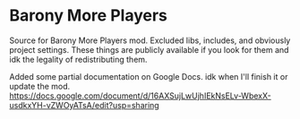 # Barony More Players
 
Source for Barony More Players mod. Excluded libs, includes, and obviously project settings. These things are publicly available if you look for them and idk the legality of redistributing them.

Added some partial documentation on Google Docs. idk when I'll finish it or update the mod.
https://docs.google.com/document/d/16AXSujLwUjhIEkNsELv-WbexX-usdkxYH-vZWOyATsA/edit?usp=sharing
